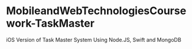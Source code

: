 # MobileandWebTechnologiesCoursework-TaskMaster
iOS Version of Task Master System Using Node.JS, Swift and MongoDB
